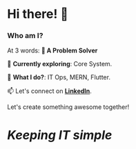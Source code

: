 # Hi there! 👋

### Who am I?
At 3 words:
**🚀 A Problem Solver**

🌱 **Currently exploring**: Core System.

💼 **What I do?**: IT Ops, MERN, Flutter.

📫 Let's connect on **[LinkedIn](https://www.linkedin.com/in/jamesbhattarai/)**.

Let's create something awesome together!

# ***Keeping IT simple***
